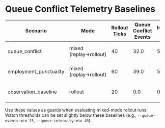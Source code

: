 # Queue Conflict Telemetry Baselines

| Scenario | Mode | Rollout Ticks | Queue Conflict Events | Intensity Sum | Notes |
| --- | --- | --- | --- | --- | --- |
| queue_conflict | mixed (replay→rollout) | 40 | 32.0 | 52.75 | Captured via `capture_rollout.py` then `run_training.py --mode mixed`; store log `tmp/phase4/qc/ppo_log.jsonl`. |
| employment_punctuality | mixed (replay→rollout) | 60 | 39.0 | 58.50 | Captured during baseline run to observe cross-scenario telemetry; log `tmp/phase4/employment/ppo_mixed.jsonl`. |
| observation_baseline | rollout | 20 | 0.0 | 0.00 | Control scenario (no conflicts); canonical sample `docs/samples/ppo_conflict_telemetry.jsonl`. |

Use these values as guards when evaluating mixed-mode rollout runs. Watch thresholds can be set slightly below these baselines (e.g., `--queue-events-min 25`, `--queue-intensity-min 45`).
